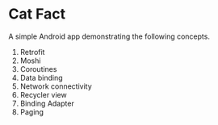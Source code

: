 # Cat Fact

A simple Android app demonstrating the following concepts.

1. Retrofit
2. Moshi
3. Coroutines
4. Data binding
5. Network connectivity
6. Recycler view
7. Binding Adapter
8. Paging
